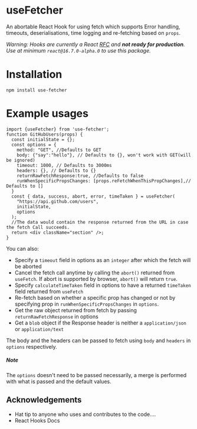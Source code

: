 # useFetcher
An abortable React Hook for using fetch which supports Error handling, timeouts, deserialisations, time logging and re-fetching based on `props`.

_Warning: Hooks are currently a React [RFC](https://github.com/reactjs/rfcs/pull/68) and **not ready for production**. Use at minimum `react@16.7.0-alpha.0` to use this package._

# Installation
`npm install use-fetcher`

# Example usages
```
import {useFetcher} from 'use-fetcher';
function GitHubUsers(props) {
  const initialState = {};
  const options = {
    method: "GET", //Defaults to GET
    body: {"say":"hello"}, // Defaults to {}, won't work with GET(will be ignored)
    timeout: 1000, // Defaults to 3000ms
    headers: {}, // Defaults to {}
    returnRawFetchResponse:true, //Defaults to false
    runWhenSpecificPropsChanges: [props.reFetchWhenThisPropChanges],// Defaults to []
  }
  const { data, success, abort, error, timeTaken } = useFetcher(
    "https://api.github.com/users",
    initialState,
    options
  );
  //The data would contain the response returned from the URL in case the fetch Call succeeds.
  return <div className="section" />;
}
```
You can also:
  - Specify a `timeout` field in options as an `integer` after which the fetch will be aborted
  - Cancel the fetch call anytime by calling the `abort()` returned from `useFetch`. If abort is supported by browser, `abort()` will return `true`.
  - Specify `calculateTimeTaken` field in options to have a returned `timeTaken` field returned from `useFetch` 
  - Re-fetch based on whether a specific prop has changed or not by specifying prop in `runWhenSpecificPropsChanges` in `options`.
  - Get the raw object returned from fetch by passing `returnRawFetchResponse` in options
  - Get a `blob` object if the Response header is neither a `application/json` or `application/text`

The body and the headers can be passed to fetch using `body` and `headers` in `options` respectively.
##### Note
The `options` doesn't need to be passed necessarily, a merge is performed with what is passed and the default values.


## Acknowledgements
  - Hat tip to anyone who uses and contributes to the code....
  - React Hooks Docs

